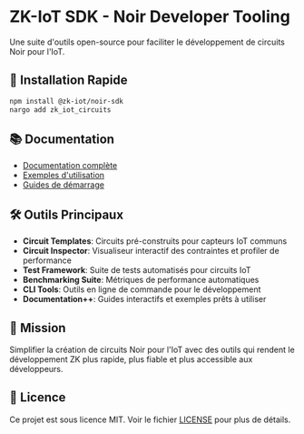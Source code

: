 # ZK-IoT SDK - Noir Developer Tooling

Une suite d'outils open-source pour faciliter le développement de circuits Noir pour l'IoT.

## 🚀 Installation Rapide

```bash
npm install @zk-iot/noir-sdk
nargo add zk_iot_circuits
```

## 📚 Documentation

- [Documentation complète](https://github.com/JulesWi/ZK-IoT-SDK-Prototype/blob/main/README.md)
- [Exemples d'utilisation](https://github.com/JulesWi/ZK-IoT-SDK-Prototype/tree/main/examples)
- [Guides de démarrage](https://github.com/JulesWi/ZK-IoT-SDK-Prototype/blob/main/docs/getting-started.md)

## 🛠️ Outils Principaux

- **Circuit Templates**: Circuits pré-construits pour capteurs IoT communs
- **Circuit Inspector**: Visualiseur interactif des contraintes et profiler de performance
- **Test Framework**: Suite de tests automatisés pour circuits IoT
- **Benchmarking Suite**: Métriques de performance automatiques
- **CLI Tools**: Outils en ligne de commande pour le développement
- **Documentation++**: Guides interactifs et exemples prêts à utiliser

## 🎯 Mission

Simplifier la création de circuits Noir pour l'IoT avec des outils qui rendent le développement ZK plus rapide, plus fiable et plus accessible aux développeurs.

## 📝 Licence

Ce projet est sous licence MIT. Voir le fichier [LICENSE](LICENSE) pour plus de détails.
